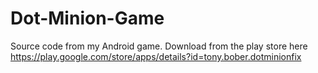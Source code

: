 # Dot-Minion-Game

Source code from my Android game.  Download from the play store here https://play.google.com/store/apps/details?id=tony.bober.dotminionfix
